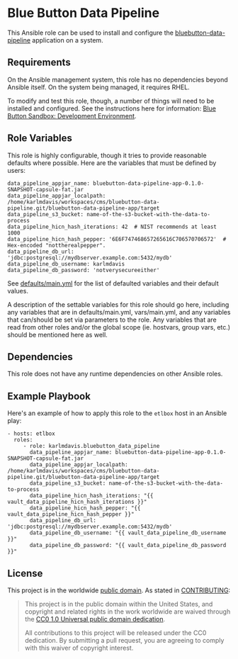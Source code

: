 Blue Button Data Pipeline
=========================

This Ansible role can be used to install and configure the [bluebutton-data-pipeline](https://github.com/HHSIDEAlab/bluebutton-data-pipeline) application on a system.

Requirements
------------

On the Ansible management system, this role has no dependencies beyond Ansible itself. On the system being managed, it requires RHEL.

To modify and test this role, though, a number of things will need to be installed and configured. See the instructions here for information: [Blue Button Sandbox: Development Environment](https://github.com/HHSIDEAlab/bluebutton-sandbox#development-environment).

Role Variables
--------------

This role is highly configurable, though it tries to provide reasonable defaults where possible. Here are the variables that must be defined by users:

    data_pipeline_appjar_name: bluebutton-data-pipeline-app-0.1.0-SNAPSHOT-capsule-fat.jar
    data_pipeline_appjar_localpath: /home/karlmdavis/workspaces/cms/bluebutton-data-pipeline.git/bluebutton-data-pipeline-app/target
    data_pipeline_s3_bucket: name-of-the-s3-bucket-with-the-data-to-process
    data_pipeline_hicn_hash_iterations: 42  # NIST recommends at least 1000
    data_pipeline_hicn_hash_pepper: '6E6F747468657265616C706570706572'  # Hex-encoded "nottherealpepper".
    data_pipeline_db_url: 'jdbc:postgresql://mydbserver.example.com:5432/mydb'
    data_pipeline_db_username: karlmdavis
    data_pipeline_db_password: 'notverysecureeither'

See [defaults/main.yml](./defaults/main.yml) for the list of defaulted variables and their default values.

A description of the settable variables for this role should go here, including any variables that are in defaults/main.yml, vars/main.yml, and any variables that can/should be set via parameters to the role. Any variables that are read from other roles and/or the global scope (ie. hostvars, group vars, etc.) should be mentioned here as well.

Dependencies
------------

This role does not have any runtime dependencies on other Ansible roles.

Example Playbook
----------------

Here's an example of how to apply this role to the `etlbox` host in an Ansible play:

    - hosts: etlbox
      roles:
         - role: karlmdavis.bluebutton_data_pipeline
           data_pipeline_appjar_name: bluebutton-data-pipeline-app-0.1.0-SNAPSHOT-capsule-fat.jar
           data_pipeline_appjar_localpath: /home/karlmdavis/workspaces/cms/bluebutton-data-pipeline.git/bluebutton-data-pipeline-app/target
           data_pipeline_s3_bucket: name-of-the-s3-bucket-with-the-data-to-process
           data_pipeline_hicn_hash_iterations: "{{ vault_data_pipeline_hicn_hash_iterations }}"
           data_pipeline_hicn_hash_pepper: "{{ vault_data_pipeline_hicn_hash_pepper }}"
           data_pipeline_db_url: 'jdbc:postgresql://mydbserver.example.com:5432/mydb'
           data_pipeline_db_username: "{{ vault_data_pipeline_db_username }}"
           data_pipeline_db_password: "{{ vault_data_pipeline_db_password }}"

## License

This project is in the worldwide [public domain](LICENSE.md). As stated in [CONTRIBUTING](CONTRIBUTING.md):

> This project is in the public domain within the United States, and copyright and related rights in the work worldwide are waived through the [CC0 1.0 Universal public domain dedication](https://creativecommons.org/publicdomain/zero/1.0/).
>
> All contributions to this project will be released under the CC0 dedication. By submitting a pull request, you are agreeing to comply with this waiver of copyright interest.

